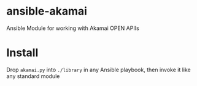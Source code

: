 # ansible-akamai
Ansible Module for working with Akamai OPEN APIIs

# Install
Drop `akamai.py` into `./library` in any Ansible playbook, then invoke it like any standard module

